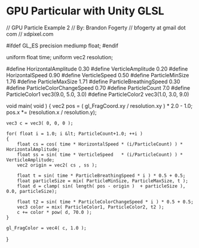 # GPU Particular  with Unity GLSL













// GPU Particle Example 2
// By: Brandon Fogerty
// bfogerty at gmail dot com
// xdpixel.com

#ifdef GL_ES
precision mediump float;
#endif

uniform float time;
uniform vec2 resolution;

#define HorizontalAmplitude         0.30
#define VerticleAmplitude           0.20
#define HorizontalSpeed             0.90
#define VerticleSpeed               0.50
#define ParticleMinSize             1.76
#define ParticleMaxSize             1.71
#define ParticleBreathingSpeed      0.30
#define ParticleColorChangeSpeed    0.70
#define ParticleCount               7.0
#define ParticleColor1              vec3(9.0, 5.0, 3.0)
#define ParticleColor2              vec3(1.0, 3.0, 9.0)

void main( void ) 
{
    vec2 pos = ( gl_FragCoord.xy / resolution.xy ) * 2.0 - 1.0;
    pos.x *= (resolution.x / resolution.y);
    
    vec3 c = vec3( 0, 0, 0 );
    
    for( float i = 1.0; i &lt; ParticleCount+1.0; ++i )
    {
        float cs = cos( time * HorizontalSpeed * (i/ParticleCount) ) * HorizontalAmplitude;
        float ss = sin( time * VerticleSpeed   * (i/ParticleCount) ) * VerticleAmplitude;
        vec2 origin = vec2( cs , ss );
        
        float t = sin( time * ParticleBreathingSpeed * i ) * 0.5 + 0.5;
        float particleSize = mix( ParticleMinSize, ParticleMaxSize, t );
        float d = clamp( sin( length( pos - origin )  + particleSize ), 0.0, particleSize);
        
        float t2 = sin( time * ParticleColorChangeSpeed * i ) * 0.5 + 0.5;
        vec3 color = mix( ParticleColor1, ParticleColor2, t2 );
        c += color * pow( d, 70.0 );
    }
    
    gl_FragColor = vec4( c, 1.0 );

}